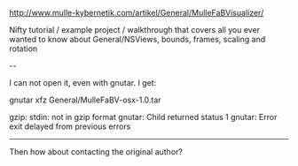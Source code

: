 http://www.mulle-kybernetik.com/artikel/General/MulleFaBVisualizer/

Nifty tutorial / example project / walkthrough that covers all you ever wanted to know about General/NSView<nowiki/>s, bounds, frames, scaling and rotation

--

I can not open it, even with gnutar. I get:

gnutar xfz General/MulleFaBV-osx-1.0.tar 

gzip: stdin: not in gzip format
gnutar: Child returned status 1
gnutar: Error exit delayed from previous errors

----

Then how about contacting the original author?